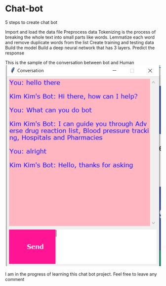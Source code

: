 # Chat-bot

5 steps to create chat bot 


Import and load the data file
Preprocess data
Tokenizing is the process of breaking the whole text into small parts like words.
Lemmatize each word and remove duplicate words from the list
Create training and testing data
Build the model
Build a deep neural network that has 3 layers.
Predict the response


This is the sample of the conversation between bot and Human 
![](Screenshot%202020-11-09%20001718.png)

I am in the progress of learning this chat bot project. Feel free to leave any comment 
